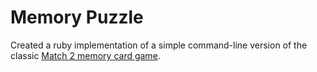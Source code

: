 # Memory Puzzle

Created a ruby implementation of a simple command-line version of the
classic [Match 2 memory card game][match-memory].

[match-memory]: http://games.aarp.org/games/metro-match/metro-match.aspx
